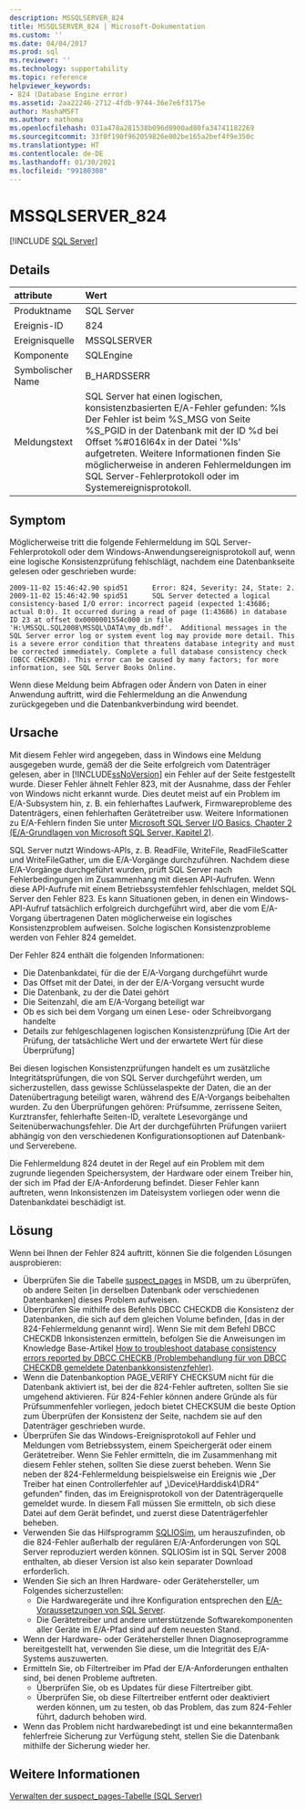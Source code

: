 ```yaml
---
description: MSSQLSERVER_824
title: MSSQLSERVER_824 | Microsoft-Dokumentation
ms.custom: ''
ms.date: 04/04/2017
ms.prod: sql
ms.reviewer: ''
ms.technology: supportability
ms.topic: reference
helpviewer_keywords:
- 824 (Database Engine error)
ms.assetid: 2aa22246-2712-4fdb-9744-36e7e6f3175e
author: MashaMSFT
ms.author: mathoma
ms.openlocfilehash: 031a478a281538b096d0900ad80fa34741182269
ms.sourcegitcommit: 33f0f190f962059826e002be165a2bef4f9e350c
ms.translationtype: HT
ms.contentlocale: de-DE
ms.lasthandoff: 01/30/2021
ms.locfileid: "99180308"
---
```

# <a name="mssqlserver_824"></a>MSSQLSERVER_824
 [!INCLUDE [SQL Server](../../includes/applies-to-version/sqlserver.md)]
  
## <a name="details"></a>Details  
  
| attribute | Wert |  
| :-------- | :---- |  
|Produktname|SQL Server|  
|Ereignis-ID|824|  
|Ereignisquelle|MSSQLSERVER|  
|Komponente|SQLEngine|  
|Symbolischer Name|B_HARDSSERR|  
|Meldungstext|SQL Server hat einen logischen, konsistenzbasierten E/A-Fehler gefunden: %ls Der Fehler ist beim %S_MSG von Seite %S_PGID in der Datenbank mit der ID %d bei Offset %#016I64x in der Datei '%ls' aufgetreten.  Weitere Informationen finden Sie möglicherweise in anderen Fehlermeldungen im SQL Server-Fehlerprotokoll oder im Systemereignisprotokoll.|  
  
## <a name="symptom"></a>Symptom  


Möglicherweise tritt die folgende Fehlermeldung im SQL Server-Fehlerprotokoll oder dem Windows-Anwendungsereignisprotokoll auf, wenn eine logische Konsistenzprüfung fehlschlägt, nachdem eine Datenbankseite gelesen oder geschrieben wurde:
 
``` 
2009-11-02 15:46:42.90 spid51      Error: 824, Severity: 24, State: 2.
2009-11-02 15:46:42.90 spid51      SQL Server detected a logical consistency-based I/O error: incorrect pageid (expected 1:43686; actual 0:0). It occurred during a read of page (1:43686) in database ID 23 at offset 0x0000001554c000 in file 'H:\MSSQL.SQL2008\MSSQL\DATA\my_db.mdf'.  Additional messages in the SQL Server error log or system event log may provide more detail. This is a severe error condition that threatens database integrity and must be corrected immediately. Complete a full database consistency check (DBCC CHECKDB). This error can be caused by many factors; for more information, see SQL Server Books Online.
```
 
Wenn diese Meldung beim Abfragen oder Ändern von Daten in einer Anwendung auftritt, wird die Fehlermeldung an die Anwendung zurückgegeben und die Datenbankverbindung wird beendet. 
  
## <a name="cause"></a>Ursache
Mit diesem Fehler wird angegeben, dass in Windows eine Meldung ausgegeben wurde, gemäß der die Seite erfolgreich vom Datenträger gelesen, aber in [!INCLUDE[ssNoVersion](../../includes/ssnoversion-md.md)] ein Fehler auf der Seite festgestellt wurde. Dieser Fehler ähnelt Fehler 823, mit der Ausnahme, dass der Fehler von Windows nicht erkannt wurde. Dies deutet meist auf ein Problem im E/A-Subsystem hin, z. B. ein fehlerhaftes Laufwerk, Firmwareprobleme des Datenträgers, einen fehlerhaften Gerätetreiber usw. Weitere Informationen zu E/A-Fehlern finden Sie unter [Microsoft SQL Server I/O Basics, Chapter 2 (E/A-Grundlagen von Microsoft SQL Server, Kapitel 2)](/previous-versions/sql/sql-server-2005/administrator/cc917726(v=technet.10)).  

SQL Server nutzt Windows-APIs, z. B. ReadFile, WriteFile, ReadFileScatter und WriteFileGather, um die E/A-Vorgänge durchzuführen. Nachdem diese E/A-Vorgänge durchgeführt wurden, prüft SQL Server nach Fehlerbedingungen im Zusammenhang mit diesen API-Aufrufen. Wenn diese API-Aufrufe mit einem Betriebssystemfehler fehlschlagen, meldet SQL Server den Fehler 823. Es kann Situationen geben, in denen ein Windows-API-Aufruf tatsächlich erfolgreich durchgeführt wird, aber die vom E/A-Vorgang übertragenen Daten möglicherweise ein logisches Konsistenzproblem aufweisen. Solche logischen Konsistenzprobleme werden von Fehler 824 gemeldet.
 
Der Fehler 824 enthält die folgenden Informationen:

- Die Datenbankdatei, für die der E/A-Vorgang durchgeführt wurde
- Das Offset mit der Datei, in der der E/A-Vorgang versucht wurde
- Die Datenbank, zu der die Datei gehört
- Die Seitenzahl, die am E/A-Vorgang beteiligt war
- Ob es sich bei dem Vorgang um einen Lese- oder Schreibvorgang handelte
- Details zur fehlgeschlagenen logischen Konsistenzprüfung [Die Art der Prüfung, der tatsächliche Wert und der erwartete Wert für diese Überprüfung]
 
Bei diesen logischen Konsistenzprüfungen handelt es um zusätzliche Integritätsprüfungen, die von SQL Server durchgeführt werden, um sicherzustellen, dass gewisse Schlüsselaspekte der Daten, die an der Datenübertragung beteiligt waren, während des E/A-Vorgangs beibehalten wurden. Zu den Überprüfungen gehören: Prüfsumme, zerrissene Seiten, Kurztransfer, fehlerhafte Seiten-ID, veraltete Lesevorgänge und Seitenüberwachungsfehler. Die Art der durchgeführten Prüfungen variiert abhängig von den verschiedenen Konfigurationsoptionen auf Datenbank- und Serverebene. 
 
Die Fehlermeldung 824 deutet in der Regel auf ein Problem mit dem zugrunde liegenden Speichersystem, der Hardware oder einem Treiber hin, der sich im Pfad der E/A-Anforderung befindet. Dieser Fehler kann auftreten, wenn Inkonsistenzen im Dateisystem vorliegen oder wenn die Datenbankdatei beschädigt ist.

## <a name="resolution"></a>Lösung  

Wenn bei Ihnen der Fehler 824 auftritt, können Sie die folgenden Lösungen ausprobieren: 

- Überprüfen Sie die Tabelle [suspect_pages](../backup-restore/manage-the-suspect-pages-table-sql-server.md) in MSDB, um zu überprüfen, ob andere Seiten [in derselben Datenbank oder verschiedenen Datenbanken] dieses Problem aufweisen.
- Überprüfen Sie mithilfe des Befehls DBCC CHECKDB die Konsistenz der Datenbanken, die sich auf dem gleichen Volume befinden, [das in der 824-Fehlermeldung genannt wird]. Wenn Sie mit dem Befehl DBCC CHECKDB Inkonsistenzen ermitteln, befolgen Sie die Anweisungen im Knowledge Base-Artikel [How to troubleshoot database consistency errors reported by DBCC CHECKB (Problembehandlung für von DBCC CHECKDB gemeldete Datenbankkonsistenzfehler)](https://support.microsoft.com/help/2015748/how-to-troubleshoot-database-consistency-errors-reported-by-dbcc-check).
- Wenn die Datenbankoption PAGE_VERIFY CHECKSUM nicht für die Datenbank aktiviert ist, bei der die 824-Fehler auftreten, sollten Sie sie umgehend aktivieren. Für 824-Fehler können andere Gründe als für Prüfsummenfehler vorliegen, jedoch bietet CHECKSUM die beste Option zum Überprüfen der Konsistenz der Seite, nachdem sie auf den Datenträger geschrieben wurde.
- Überprüfen Sie das Windows-Ereignisprotokoll auf Fehler und Meldungen vom Betriebssystem, einem Speichergerät oder einem Gerätetreiber. Wenn Sie Fehler ermitteln, die im Zusammenhang mit diesem Fehler stehen, sollten Sie diese zuerst beheben. Wenn Sie neben der 824-Fehlermeldung beispielsweise ein Ereignis wie „Der Treiber hat einen Controllerfehler auf „\Device\Harddisk4\DR4“ gefunden“ finden, das im Ereignisprotokoll von der Datenträgerquelle gemeldet wurde. In diesem Fall müssen Sie ermitteln, ob sich diese Datei auf dem Gerät befindet, und zuerst diese Datenträgerfehler beheben.
- Verwenden Sie das Hilfsprogramm [SQLIOSim](https://support.microsoft.com/help/231619/how-to-use-the-sqliosim-utility-to-simulate-sql-server-activity-on-a-d), um herauszufinden, ob die 824-Fehler außerhalb der regulären E/A-Anforderungen von SQL Server reproduziert werden können. SQLIOSim ist in SQL Server 2008 enthalten, ab dieser Version ist also kein separater Download erforderlich.
- Wenden Sie sich an Ihren Hardware- oder Gerätehersteller, um Folgendes sicherzustellen:
   - Die Hardwaregeräte und ihre Konfiguration entsprechen den [E/A-Voraussetzungen von SQL Server](https://support.microsoft.com/help/967576/microsoft-sql-server-database-engine-input-output-requirements).
   - Die Gerätetreiber und andere unterstützende Softwarekomponenten aller Geräte im E/A-Pfad sind auf dem neuesten Stand.
- Wenn der Hardware- oder Gerätehersteller Ihnen Diagnoseprogramme bereitgestellt hat, verwenden Sie diese, um die Integrität des E/A-Systems auszuwerten.
- Ermitteln Sie, ob Filtertreiber im Pfad der E/A-Anforderungen enthalten sind, bei denen Probleme auftreten.
   - Überprüfen Sie, ob es Updates für diese Filtertreiber gibt.
   - Überprüfen Sie, ob diese Filtertreiber entfernt oder deaktiviert werden können, um zu testen, ob das Problem, das zum 824-Fehler führt, dadurch behoben wird.
- Wenn das Problem nicht hardwarebedingt ist und eine bekanntermaßen fehlerfreie Sicherung zur Verfügung steht, stellen Sie die Datenbank mithilfe der Sicherung wieder her.  

## <a name="see-also"></a>Weitere Informationen  
[Verwalten der suspect_pages-Tabelle &#40;SQL Server&#41;](~/relational-databases/backup-restore/manage-the-suspect-pages-table-sql-server.md)  
  
